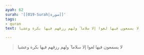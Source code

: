 ```yaml
---
ayah: 62
surah: '[[019-Surah|سورة]]'
tags:
- quran
text: لا يسمعون فيها لغوا إلا سلاما ۖ ولهم رزقهم فيها بكرة وعشيا

---
```

> لا يسمعون فيها لغوا إلا سلاما ۖ ولهم رزقهم فيها بكرة وعشيا

